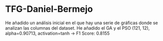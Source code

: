 # TFG-Daniel-Bermejo

He añadido un análisis inicial en el que hay una serie de gráficas donde se analizan las columnas del dataset.
He añadido el GA y el PSO 
(121, 12), alpha=0.90713, activation=tanh -> F1 Score: 0.8155
